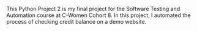 This Python Project 2 is my final project for the Software Testing and Automation course at C-Women Cohort 8. In this project, I automated the process of checking credit balance on a demo website.
